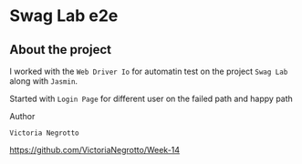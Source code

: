 # Swag Lab e2e

## About the project
I worked with the `Web Driver Io` for automatin test on the project `Swag Lab` along with `Jasmin`.

Started with `Login Page` for different user on the failed path and happy path








Author

`Victoria Negrotto`

https://github.com/VictoriaNegrotto/Week-14

